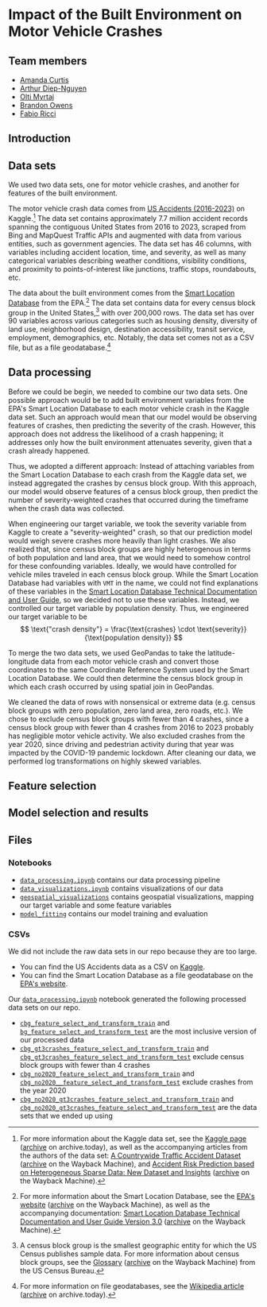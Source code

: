 # Impact of the Built Environment on Motor Vehicle Crashes

## Team members

- [Amanda Curtis](https://github.com/Arcturus816)
- [Arthur Diep-Nguyen](https://github.com/adn1995)
- [Olti Myrtaj](https://github.com/oltimyrtaj)
- [Brandon Owens](https://github.com/Brandon-Owens)
- [Fabio Ricci](https://github.com/HAL9009MATH)

## Introduction

## Data sets

We used two data sets, one for motor vehicle crashes, and another for features
of the built environment.

The motor vehicle crash data comes from [US Accidents (2016-2023)](https://www.kaggle.com/datasets/sobhanmoosavi/us-accidents)
on Kaggle.[^kaggle]
The data set contains approximately 7.7 million accident records spanning the
contiguous United States from 2016 to 2023, scraped from Bing and MapQuest
Traffic APIs and augmented with data from various entities, such as government
agencies.
The data set has 46 columns, with variables including accident location, time,
and severity, as well as many categorical variables describing weather
conditions, visibility conditions, and proximity to points-of-interest like
junctions, traffic stops, roundabouts, etc.

[^kaggle]: For more information about the Kaggle data set, see the
  [Kaggle page](https://www.kaggle.com/datasets/sobhanmoosavi/us-accidents)
  ([archive](https://archive.today/2025.04.21-223913/https://www.kaggle.com/datasets/sobhanmoosavi/us-accidents)
  on archive.today), as well as the accompanying articles from the authors of
  the data set:
  [A Countrywide Traffic Accident Dataset](https://arxiv.org/abs/1906.05409)
  ([archive](https://web.archive.org/web/20250321054247/https://arxiv.org/pdf/1906.05409)
  on the Wayback Machine),
  and
  [Accident Risk Prediction based on Heterogeneous Sparse Data: New Dataset and Insights](https://arxiv.org/abs/1909.09638)
  ([archive](https://web.archive.org/web/20250224100248/https://arxiv.org/pdf/1909.09638)
  on the Wayback Machine).

The data about the built environment comes from the [Smart Location Database](https://www.epa.gov/smartgrowth/smart-location-mapping)
from the EPA.[^epa]
The data set contains data for every census block group in the United States,[^cbg]
with over 200,000 rows.
The data set has over 90 variables across various categories such as housing
density, diversity of land use, neighborhood design, destination accessibility,
transit service, employment, demographics, etc.
Notably, the data set comes not as a CSV file, but as a file geodatabase.[^gdb]

[^epa]: For more information about the Smart Location Database, see the
  [EPA's website](https://www.epa.gov/smartgrowth/smart-location-mapping)
  ([archive](https://web.archive.org/web/20250412100204/https://www.epa.gov/smartgrowth/smart-location-mapping)
  on the Wayback Machine), as well as the accompanying documentation:
  [Smart Location Database Technical Documentation and User Guide Version 3.0](https://www.epa.gov/system/files/documents/2023-10/epa_sld_3.0_technicaldocumentationuserguide_may2021_0.pdf)
  ([archive](https://web.archive.org/web/20250412095056/https://www.epa.gov/system/files/documents/2023-10/epa_sld_3.0_technicaldocumentationuserguide_may2021_0.pdf) on the Wayback Machine).

[^cbg]: A census block group is the smallest geographic entity for which the
  US Census publishes sample data.
  For more information about census block groups, see the [Glossary](https://www.census.gov/programs-surveys/geography/about/glossary.html)
  ([archive](https://web.archive.org/web/20250421225546/https://www.census.gov/programs-surveys/geography/about/glossary.html)
  on the Wayback Machine) from the US Census Bureau.

[^gdb]: For more information on file geodatabases, see the
[Wikipedia article](https://en.wikipedia.org/wiki/Geodatabase_(Esri))
([archive](https://archive.today/2025.04.21-230032/https://en.wikipedia.org/wiki/Geodatabase_(Esri)) on archive.today).

## Data processing

Before we could be begin, we needed to combine our two data sets.
One possible approach would be to add built environment variables from the
EPA's Smart Location Database to each motor vehicle crash in the Kaggle data set.
Such an approach would mean that our model would be observing features
of crashes, then predicting the severity of the crash.
However, this approach does not address the likelihood of a crash happening;
it addresses only how the built environment attenuates severity, given that a
crash already happened.

Thus, we adopted a different approach:
Instead of attaching variables from the Smart Location Database to each crash
from the Kaggle data set, we instead aggregated the crashes by census block group.
With this approach, our model would observe features of a census block group,
then predict the number of severity-weighted crashes that occurred during the
timeframe when the crash data was collected.

When engineering our target variable, we took the severity variable from Kaggle
to create a "severity-weighted" crash, so that our prediction model would
weigh severe crashes more heavily than light crashes.
We also realized that, since census block groups are highly heterogenous in
terms of both population and land area, that we would need to somehow control
for these confounding variables.
Ideally, we would have controlled for vehicle miles traveled in each census block group.
While the Smart Location Database had variables with `VMT` in the name, we
could not find explanations of these variables in the
[Smart Location Database Technical Documentation and User Guide](https://www.epa.gov/system/files/documents/2023-10/epa_sld_3.0_technicaldocumentationuserguide_may2021_0.pdf),
so we decided not to use these variables.
Instead, we controlled our target variable by population density.
Thus, we engineered our target variable to be
$$
\text{"crash density"} =
\frac{\text{crashes} \cdot \text{severity}}{\text{population density}}
$$

To merge the two data sets, we used GeoPandas to take the latitude-longitude data
from each motor vehicle crash and convert those coordinates to the same
Coordinate Reference System used by the Smart Location Database.
We could then determine the census block group in which each crash occurred by
using spatial join in GeoPandas.

We cleaned the data of rows with nonsensical or extreme data
(e.g. census block groups with zero population, zero land area, zero roads, etc.).
We chose to exclude census block groups with fewer than 4 crashes, since a
census block group with fewer than 4 crashes from 2016 to 2023 probably has
negligible motor vehicle activity.
We also excluded crashes from the year 2020, since driving and pedestrian
activity during that year was impacted by the COVID-19 pandemic lockdown.
After cleaning our data, we performed log transformations on highly skewed
variables.

## Feature selection

## Model selection and results

## Files

### Notebooks

- [`data_processing.ipynb`](https://github.com/Arcturus816/Impact-of-Built-Environment/blob/main/code/data-processing.ipynb) contains our data processing pipeline
- [`data_visualizations.ipynb`](https://github.com/Arcturus816/Impact-of-Built-Environment/blob/main/code/data_visualizations.ipynb) contains visualizations of our data
- [`geospatial_visualizations`](https://github.com/Arcturus816/Impact-of-Built-Environment/blob/main/code/geospatial_visualizations.ipynb) contains geospatial visualizations, mapping our target variable and some feature variables
- [`model_fitting`](https://github.com/Arcturus816/Impact-of-Built-Environment/blob/main/code/model_fitting.ipynb) contains our model training and evaluation

### CSVs

We did not include the raw data sets in our repo because they are too large.
- You can find the US Accidents data as a CSV on [Kaggle](https://www.kaggle.com/datasets/sobhanmoosavi/us-accidents).
- You can find the Smart Location Database as a file geodatabase on the [EPA's website](https://www.epa.gov/smartgrowth/smart-location-mapping).

Our [`data_processing.ipynb`](https://github.com/Arcturus816/Impact-of-Built-Environment/blob/main/code/data-processing.ipynb)
notebook generated the following processed data sets on our repo.
- [`cbg_feature_select_and_transform_train`](https://github.com/Arcturus816/Impact-of-Built-Environment/blob/main/data/processed/CSVs/cbg_feature_select_and_transform_train.csv) and [`bg_feature_select_and_transform_test`](https://github.com/Arcturus816/Impact-of-Built-Environment/blob/main/data/processed/CSVs/cbg_feature_select_and_transform_test.csv) are the most inclusive version of our processed data
- [`cbg_gt3crashes_feature_select_and_transform_train`](https://github.com/Arcturus816/Impact-of-Built-Environment/blob/main/data/processed/CSVs/cbg_gt3crashes_feature_select_and_transform_train.csv) and [`cbg_gt3crashes_feature_select_and_transform_test`](https://github.com/Arcturus816/Impact-of-Built-Environment/blob/main/data/processed/CSVs/cbg_gt3crashes_feature_select_and_transform_test.csv) exclude census block groups with fewer than 4 crashes
- [`cbg_no2020_feature_select_and_transform_train`](https://github.com/Arcturus816/Impact-of-Built-Environment/blob/main/data/processed/CSVs/cbg_no2020_feature_select_and_transform_train.csv) and [`cbg_no2020__feature_select_and_transform_test`](https://github.com/Arcturus816/Impact-of-Built-Environment/blob/main/data/processed/CSVs/cbg_no2020__feature_select_and_transform_test.csv) exclude crashes from the year 2020
- [`cbg_no2020_gt3crashes_feature_select_and_transform_train`](https://github.com/Arcturus816/Impact-of-Built-Environment/blob/main/data/processed/CSVs/cbg_no2020_gt3crashes_feature_select_and_transform_train.csv) and [`cbg_no2020_gt3crashes_feature_select_and_transform_test`](https://github.com/Arcturus816/Impact-of-Built-Environment/blob/main/data/processed/CSVs/cbg_no2020_gt3crashes_feature_select_and_transform_test.csv) are the data sets that we ended up using
